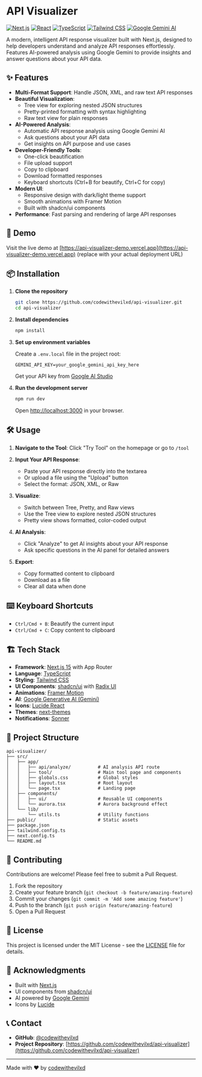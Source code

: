 # API Visualizer

[![Next.js](https://img.shields.io/badge/Next.js-15.5.4-black)](https://nextjs.org/)
[![React](https://img.shields.io/badge/React-19.1.0-blue)](https://reactjs.org/)
[![TypeScript](https://img.shields.io/badge/TypeScript-5-blue)](https://www.typescriptlang.org/)
[![Tailwind CSS](https://img.shields.io/badge/Tailwind_CSS-4-38B2AC)](https://tailwindcss.com/)
[![Google Gemini AI](https://img.shields.io/badge/Google_Gemini_AI-Enabled-orange)](https://ai.google.dev/)

A modern, intelligent API response visualizer built with Next.js, designed to help developers understand and analyze API responses effortlessly. Features AI-powered analysis using Google Gemini to provide insights and answer questions about your API data.

## ✨ Features

- **Multi-Format Support**: Handle JSON, XML, and raw text API responses
- **Beautiful Visualization**: 
  - Tree view for exploring nested JSON structures
  - Pretty-printed formatting with syntax highlighting
  - Raw text view for plain responses
- **AI-Powered Analysis**: 
  - Automatic API response analysis using Google Gemini AI
  - Ask questions about your API data
  - Get insights on API purpose and use cases
- **Developer-Friendly Tools**:
  - One-click beautification
  - File upload support
  - Copy to clipboard
  - Download formatted responses
  - Keyboard shortcuts (Ctrl+B for beautify, Ctrl+C for copy)
- **Modern UI**: 
  - Responsive design with dark/light theme support
  - Smooth animations with Framer Motion
  - Built with shadcn/ui components
- **Performance**: Fast parsing and rendering of large API responses

## 🚀 Demo

Visit the live demo at [https://api-visualizer-demo.vercel.app](https://api-visualizer-demo.vercel.app) (replace with your actual deployment URL)

## 📦 Installation

1. **Clone the repository**
   ```bash
   git clone https://github.com/codewithevilxd/api-visualizer.git
   cd api-visualizer
   ```

2. **Install dependencies**
   ```bash
   npm install
   ```

3. **Set up environment variables**

   Create a `.env.local` file in the project root:
   ```env
   GEMINI_API_KEY=your_google_gemini_api_key_here
   ```

   Get your API key from [Google AI Studio](https://makersuite.google.com/app/apikey)

4. **Run the development server**
   ```bash
   npm run dev
   ```

   Open [http://localhost:3000](http://localhost:3000) in your browser.

## 🛠️ Usage

1. **Navigate to the Tool**: Click "Try Tool" on the homepage or go to `/tool`

2. **Input Your API Response**:
   - Paste your API response directly into the textarea
   - Or upload a file using the "Upload" button
   - Select the format: JSON, XML, or Raw

3. **Visualize**:
   - Switch between Tree, Pretty, and Raw views
   - Use the Tree view to explore nested JSON structures
   - Pretty view shows formatted, color-coded output

4. **AI Analysis**:
   - Click "Analyze" to get AI insights about your API response
   - Ask specific questions in the AI panel for detailed answers

5. **Export**:
   - Copy formatted content to clipboard
   - Download as a file
   - Clear all data when done

## ⌨️ Keyboard Shortcuts

- `Ctrl/Cmd + B`: Beautify the current input
- `Ctrl/Cmd + C`: Copy content to clipboard

## 🏗️ Tech Stack

- **Framework**: [Next.js 15](https://nextjs.org/) with App Router
- **Language**: [TypeScript](https://www.typescriptlang.org/)
- **Styling**: [Tailwind CSS](https://tailwindcss.com/)
- **UI Components**: [shadcn/ui](https://ui.shadcn.com/) with [Radix UI](https://www.radix-ui.com/)
- **Animations**: [Framer Motion](https://www.framer-motion.com/)
- **AI**: [Google Generative AI (Gemini)](https://ai.google.dev/)
- **Icons**: [Lucide React](https://lucide.dev/)
- **Themes**: [next-themes](https://github.com/pacocoursey/next-themes)
- **Notifications**: [Sonner](https://sonner.emilkowal.ski/)

## 📁 Project Structure

```
api-visualizer/
├── src/
│   ├── app/
│   │   ├── api/analyze/          # AI analysis API route
│   │   ├── tool/                 # Main tool page and components
│   │   ├── globals.css           # Global styles
│   │   ├── layout.tsx            # Root layout
│   │   └── page.tsx              # Landing page
│   ├── components/
│   │   ├── ui/                   # Reusable UI components
│   │   └── aurora.tsx            # Aurora background effect
│   └── lib/
│       └── utils.ts              # Utility functions
├── public/                       # Static assets
├── package.json
├── tailwind.config.ts
├── next.config.ts
└── README.md
```

## 🤝 Contributing

Contributions are welcome! Please feel free to submit a Pull Request.

1. Fork the repository
2. Create your feature branch (`git checkout -b feature/amazing-feature`)
3. Commit your changes (`git commit -m 'Add some amazing feature'`)
4. Push to the branch (`git push origin feature/amazing-feature`)
5. Open a Pull Request

## 📄 License

This project is licensed under the MIT License - see the [LICENSE](LICENSE) file for details.

## 🙏 Acknowledgments

- Built with [Next.js](https://nextjs.org/)
- UI components from [shadcn/ui](https://ui.shadcn.com/)
- AI powered by [Google Gemini](https://ai.google.dev/)
- Icons by [Lucide](https://lucide.dev/)

## 📞 Contact

- **GitHub**: [@codewithevilxd](https://github.com/codewithevilxd)
- **Project Repository**: [https://github.com/codewithevilxd/api-visualizer](https://github.com/codewithevilxd/api-visualizer)

---

Made with ❤️ by [codewithevilxd](https://github.com/codewithevilxd)
